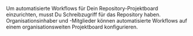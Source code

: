 Um automatisierte Workflows für Dein Repository-Projektboard einzurichten, musst Du Schreibzugriff für das Repository haben. Organisationsinhaber und -Mitglieder können automatisierte Workflows auf einem organisationsweiten Projektboard konfigurieren.
